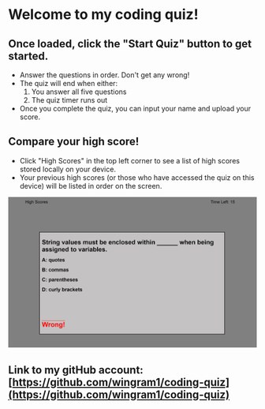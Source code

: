 # Welcome to my coding quiz!

## Once loaded, click the "Start Quiz" button to get started.
-  Answer the questions in order. Don't get any wrong!
-  The quiz will end when either: 
    1. You answer all five questions
    2. The quiz timer runs out
- Once you complete the quiz, you can input your name and upload your score.

## Compare your high score!
- Click "High Scores" in the top left corner to see a list of high scores stored locally on your device.
- Your previous high scores (or those who have accessed the quiz on this device) will be listed in order on the screen.

<img src="./assets/images/screenshot.png" alt="Screenshot of the password generator application" />

## Link to my gitHub account: [https://github.com/wingram1/coding-quiz](https://github.com/wingram1/coding-quiz)